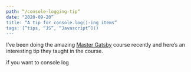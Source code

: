 ```yaml
---
path: “/console-logging-tip“
date: "2020-09-20”
title: “A tip for console.log()-ing items”
tags: [”tips, “JS”, “Javascript”]()
---
```


I’ve been doing the amazing [Master Gatsby][2] course recently and here’s an interesting tip they taught in the course.

if you want to console log 

[2]:	https://mastergatsby.com